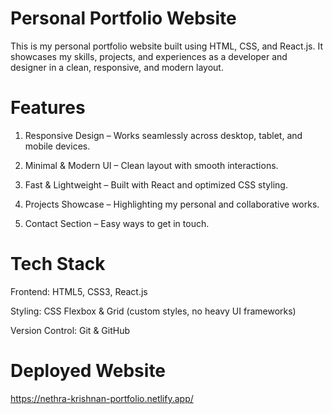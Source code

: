 # Personal Portfolio Website

This is my personal portfolio website built using HTML, CSS, and React.js.
It showcases my skills, projects, and experiences as a developer and designer in a clean, responsive, and modern layout.

# Features

1. Responsive Design – Works seamlessly across desktop, tablet, and mobile devices.

2. Minimal & Modern UI – Clean layout with smooth interactions.

3. Fast & Lightweight – Built with React and optimized CSS styling.

4. Projects Showcase – Highlighting my personal and collaborative works.

5. Contact Section – Easy ways to get in touch.

# Tech Stack

Frontend: HTML5, CSS3, React.js

Styling: CSS Flexbox & Grid (custom styles, no heavy UI frameworks)

Version Control: Git & GitHub

# Deployed Website 
https://nethra-krishnan-portfolio.netlify.app/

